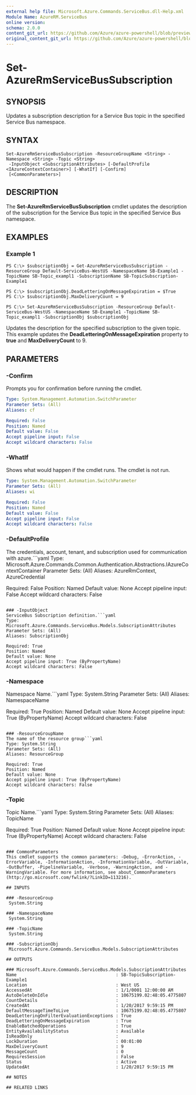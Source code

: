 ```yaml
---
external help file: Microsoft.Azure.Commands.ServiceBus.dll-Help.xml
Module Name: AzureRM.ServiceBus
online version:
schema: 2.0.0
content_git_url: https://github.com/Azure/azure-powershell/blob/preview/src/ResourceManager/ServiceBus/Commands.ServiceBus/help/Set-AzureRmServiceBusSubscription.md
original_content_git_url: https://github.com/Azure/azure-powershell/blob/preview/src/ResourceManager/ServiceBus/Commands.ServiceBus/help/Set-AzureRmServiceBusSubscription.md
---
```


# Set-AzureRmServiceBusSubscription

## SYNOPSIS
Updates a subscription description for a Service Bus topic in the specified Service Bus namespace.

## SYNTAX

```
Set-AzureRmServiceBusSubscription -ResourceGroupName <String> -Namespace <String> -Topic <String>
 -InputObject <SubscriptionAttributes> [-DefaultProfile <IAzureContextContainer>] [-WhatIf] [-Confirm]
 [<CommonParameters>]
```

## DESCRIPTION
The **Set-AzureRmServiceBusSubscription** cmdlet updates the description of the subscription for the Service Bus topic in the specified Service Bus namespace.

## EXAMPLES

### Example 1
```
PS C:\> $subscriptionObj = Get-AzureRmServiceBusSubscription -ResourceGroup Default-ServiceBus-WestUS -NamespaceName SB-Example1 -TopicName SB-Topic_exampl1 -SubscriptionName SB-TopicSubscription-Example1

PS C:\> $subscriptionObj.DeadLetteringOnMessageExpiration = $True
PS C:\> $subscriptionObj.MaxDeliveryCount = 9

PS C:\> Set-AzureRmServiceBusSubscription -ResourceGroup Default-ServiceBus-WestUS -NamespaceName SB-Example1 -TopicName SB-Topic_exampl1 -SubscriptionObj $subscriptionObj
```

Updates the description for the specified subscription to the given topic. This example updates the **DeadLetteringOnMessageExpiration** property to **true** and **MaxDeliveryCount** to 9.

## PARAMETERS

### -Confirm
Prompts you for confirmation before running the cmdlet.

```yaml
Type: System.Management.Automation.SwitchParameter
Parameter Sets: (All)
Aliases: cf

Required: False
Position: Named
Default value: False
Accept pipeline input: False
Accept wildcard characters: False
```

### -WhatIf
Shows what would happen if the cmdlet runs.
The cmdlet is not run.

```yaml
Type: System.Management.Automation.SwitchParameter
Parameter Sets: (All)
Aliases: wi

Required: False
Position: Named
Default value: False
Accept pipeline input: False
Accept wildcard characters: False
```

### -DefaultProfile
The credentials, account, tenant, and subscription used for communication with azure.```yaml
Type: Microsoft.Azure.Commands.Common.Authentication.Abstractions.IAzureContextContainer
Parameter Sets: (All)
Aliases: AzureRmContext, AzureCredential

Required: False
Position: Named
Default value: None
Accept pipeline input: False
Accept wildcard characters: False
```

### -InputObject
ServiceBus Subscription definition.```yaml
Type: Microsoft.Azure.Commands.ServiceBus.Models.SubscriptionAttributes
Parameter Sets: (All)
Aliases: SubscriptionObj

Required: True
Position: Named
Default value: None
Accept pipeline input: True (ByPropertyName)
Accept wildcard characters: False
```

### -Namespace
Namespace Name.```yaml
Type: System.String
Parameter Sets: (All)
Aliases: NamespaceName

Required: True
Position: Named
Default value: None
Accept pipeline input: True (ByPropertyName)
Accept wildcard characters: False
```

### -ResourceGroupName
The name of the resource group```yaml
Type: System.String
Parameter Sets: (All)
Aliases: ResourceGroup

Required: True
Position: Named
Default value: None
Accept pipeline input: True (ByPropertyName)
Accept wildcard characters: False
```

### -Topic
Topic Name.```yaml
Type: System.String
Parameter Sets: (All)
Aliases: TopicName

Required: True
Position: Named
Default value: None
Accept pipeline input: True (ByPropertyName)
Accept wildcard characters: False
```

### CommonParameters
This cmdlet supports the common parameters: -Debug, -ErrorAction, -ErrorVariable, -InformationAction, -InformationVariable, -OutVariable, -OutBuffer, -PipelineVariable, -Verbose, -WarningAction, and -WarningVariable. For more information, see about_CommonParameters (http://go.microsoft.com/fwlink/?LinkID=113216).

## INPUTS

### -ResourceGroup
 System.String

### -NamespaceName
 System.String

### -TopicName
 System.String

### -SubscriptionObj
 Microsoft.Azure.Commands.ServiceBus.Models.SubscriptionAttributes

## OUTPUTS

### Microsoft.Azure.Commands.ServiceBus.Models.SubscriptionAttributes
Name                                      : SB-TopicSubscription-Example1
Location                                  : West US
AccessedAt                                : 1/1/0001 12:00:00 AM
AutoDeleteOnIdle                          : 10675199.02:48:05.4775807
CountDetails                              : 
CreatedAt                                 : 1/20/2017 9:59:15 PM
DefaultMessageTimeToLive                  : 10675199.02:48:05.4775807
DeadLetteringOnFilterEvaluationExceptions : True
DeadLetteringOnMessageExpiration          : True
EnableBatchedOperations                   : True
EntityAvailabilityStatus                  : Available
IsReadOnly                                : 
LockDuration                              : 00:01:00
MaxDeliveryCount                          : 9
MessageCount                              : 0
RequiresSession                           : False
Status                                    : Active
UpdatedAt                                 : 1/20/2017 9:59:15 PM

## NOTES

## RELATED LINKS

